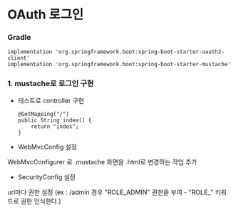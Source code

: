 # OAuth 로그인

### Gradle

    implementation 'org.springframework.boot:spring-boot-starter-oauth2-client'
    implementation 'org.springframework.boot:spring-boot-starter-mustache'

### 1. mustache로 로그인 구현

- 테스트로 controller 구현

      @GetMapping("/")
      public String index() {
          return "index";
      }

- WebMvcConfig 설정

WebMvcConfigurer 로 .mustache 화면을 .html로 변경하는 작업 추가

- SecurityConfig 설정

uri마다 권한 설정 (ex : /admin 경우 "ROLE_ADMIN" 권한을 부여 - "ROLE_" 키워드로 권한 인식한다.)
